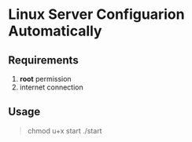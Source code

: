 # Linux Server Configuarion Automatically

## Requirements
1. **root** permission
2. internet connection
## Usage
> chmod u+x start 
> ./start
